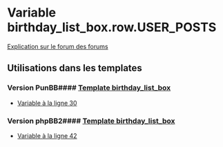 # Variable birthday_list_box.row.USER_POSTS
[Explication sur le forum des forums](http://forum.forumactif.com/t294113-listing-des-variables#birthday_list_box.row.USER_POSTS)
## Utilisations dans les templates
### Version PunBB#### [Template birthday_list_box](punbb/birthday_list_box.md)
* [Variable à la ligne 30](../punbb/birthday_list_box.tpl#L30)
### Version phpBB2#### [Template birthday_list_box](subsilver/birthday_list_box.md)
* [Variable à la ligne 42](../subsilver/birthday_list_box.tpl#L42)